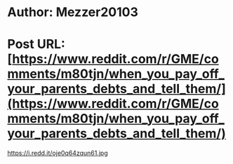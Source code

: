 # Author: Mezzer20103
# Post URL: [https://www.reddit.com/r/GME/comments/m80tjn/when_you_pay_off_your_parents_debts_and_tell_them/](https://www.reddit.com/r/GME/comments/m80tjn/when_you_pay_off_your_parents_debts_and_tell_them/)


https://i.redd.it/oje0q64zqun61.jpg